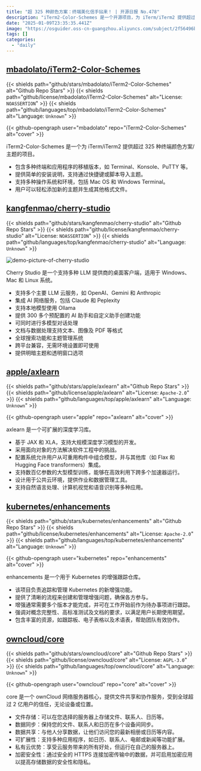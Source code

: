 ```yaml
---
title: "超 325 种颜色方案：终端美化信手拈来！ | 开源日报 No.478"
description: "iTerm2-Color-Schemes 是一个开源项目，为 iTerm/iTerm2 提供超过 325 种终端颜色方案，支持多种终端和操作系统，用户可轻松安装和添加新主题，且提供简单的导入说明和多种格式的主题生成。"
date: "2025-01-09T23:35:35.441Z"
image: "https://osguider.oss-cn-guangzhou.aliyuncs.com/subject/2f56496bcca094454060252a1360cc0c.png"
tags: []
categories:
  - "daily"
---
```


## [mbadolato/iTerm2-Color-Schemes](https://github.com/mbadolato/iTerm2-Color-Schemes)

{{< shields path="github/stars/mbadolato/iTerm2-Color-Schemes" alt="Github Repo Stars" >}} {{< shields path="github/license/mbadolato/iTerm2-Color-Schemes" alt="License: `NOASSERTION`" >}} {{< shields path="github/languages/top/mbadolato/iTerm2-Color-Schemes" alt="Language: `Unknown`" >}}

{{< github-opengraph user="mbadolato" repo="iTerm2-Color-Schemes" alt="cover" >}}

iTerm2-Color-Schemes 是一个为 iTerm/iTerm2 提供超过 325 种终端颜色方案/主题的项目。

- 包含多种终端和应用程序的移植版本，如 Terminal、Konsole、PuTTY 等。
- 提供简单的安装说明，支持通过快捷键或脚本导入主题。
- 支持多种操作系统和环境，包括 Mac OS 和 Windows Terminal。
- 用户可以轻松添加新的主题并生成其他格式文件。
  
## [kangfenmao/cherry-studio](https://github.com/kangfenmao/cherry-studio)

{{< shields path="github/stars/kangfenmao/cherry-studio" alt="Github Repo Stars" >}} {{< shields path="github/license/kangfenmao/cherry-studio" alt="License: `NOASSERTION`" >}} {{< shields path="github/languages/top/kangfenmao/cherry-studio" alt="Language: `Unknown`" >}}

![demo-picture-of-cherry-studio](https://static.osguider.com/subject/github/kangfenmao/cherry-studio/e2aec738c100ad4b3656ec654f460895.png)

Cherry Studio 是一个支持多种 LLM 提供商的桌面客户端，适用于 Windows、Mac 和 Linux 系统。

- 支持多个主要 LLM 云服务，如 OpenAI、Gemini 和 Anthropic
- 集成 AI 网络服务，包括 Claude 和 Peplexity
- 支持本地模型使用 Ollama
- 提供 300 多个预配置的 AI 助手和自定义助手创建功能
- 可同时进行多模型对话处理
- 文档与数据处理支持文本、图像及 PDF 等格式
- 全球搜索功能和主题管理系统
- 跨平台兼容，无需环境设置即可使用
- 提供明暗主题和透明窗口选项
  
## [apple/axlearn](https://github.com/apple/axlearn)

{{< shields path="github/stars/apple/axlearn" alt="Github Repo Stars" >}} {{< shields path="github/license/apple/axlearn" alt="License: `Apache-2.0`" >}} {{< shields path="github/languages/top/apple/axlearn" alt="Language: `Unknown`" >}}

{{< github-opengraph user="apple" repo="axlearn" alt="cover" >}}

axlearn 是一个可扩展的深度学习库。

- 基于 JAX 和 XLA，支持大规模深度学习模型的开发。
- 采用面向对象的方法解决软件工程中的挑战。
- 配置系统允许用户从可重用构件中组合模型，并与其他库（如 Flax 和 Hugging Face transformers）集成。
- 支持数百亿参数的大型模型训练，能够在高效利用下跨多个加速器运行。
- 设计用于公共云环境，提供作业和数据管理工具。
- 支持自然语言处理、计算机视觉和语音识别等多种应用。
  
## [kubernetes/enhancements](https://github.com/kubernetes/enhancements)

{{< shields path="github/stars/kubernetes/enhancements" alt="Github Repo Stars" >}} {{< shields path="github/license/kubernetes/enhancements" alt="License: `Apache-2.0`" >}} {{< shields path="github/languages/top/kubernetes/enhancements" alt="Language: `Unknown`" >}}

{{< github-opengraph user="kubernetes" repo="enhancements" alt="cover" >}}

enhancements 是一个用于 Kubernetes 的增强跟踪仓库。

- 该项目负责追踪和管理 Kubernetes 的新增强功能。
- 提供了清晰的流程来创建和管理增强问题，确保各方参与。
- 增强通常需要多个版本才能完成，并可在工作开始前作为待办事项进行跟踪。
- 强调对概念完整性、高标准测试及文档的要求，以满足用户长期使用期望。
- 包含丰富的资源，如跟踪板、电子表格以及术语表，帮助团队有效协作。
  
## [owncloud/core](https://github.com/owncloud/core)

{{< shields path="github/stars/owncloud/core" alt="Github Repo Stars" >}} {{< shields path="github/license/owncloud/core" alt="License: `AGPL-3.0`" >}} {{< shields path="github/languages/top/owncloud/core" alt="Language: `Unknown`" >}}

{{< github-opengraph user="owncloud" repo="core" alt="cover" >}}

core 是一个 ownCloud 网络服务器核心，提供文件共享和协作服务，受到全球超过 2 亿用户的信任，无论设备或位置。

- 文件存储：可以在您选择的服务器上存储文件、联系人、日历等。
- 数据同步：保持您的文件、联系人和日历在多个设备间同步。
- 数据共享：与他人分享数据，让他们访问您的最新相册或日历等内容。
- 可扩展性：支持多种应用程序，如日历、联系人、电邮或新闻等功能扩展。
- 私有云优势：享受云服务带来的所有好处，但运行在自己的服务器上。
- 加密安全性：通过安全的 HTTPS 连接加密传输中的数据，并可启用加密应用以提高存储数据的安全性和隐私。
  
